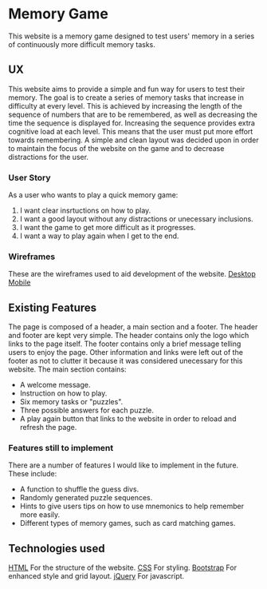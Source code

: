 # Memory Game
This website is a memory game designed to test users' memory in a series of continuously more difficult memory tasks.

## UX
This website aims to provide a simple and fun way for users to test their memory.
The goal is to create a series of memory tasks that increase in difficulty at every level. This is achieved by increasing the length of the sequence of numbers that are to be remembered, as well as decreasing the time the sequence is displayed for.
Increasing the sequence provides extra cognitive load at each level. This means that the user must put more effort towards remembering.
A simple and clean layout was decided upon in order to maintain the focus of the website on the game and to decrease distractions for the user.

### User Story
As a user who wants to play a quick memory game:
1. I want clear insrtuctions on how to play.
2. I want a good layout without any distractions or unecessary inclusions.
3. I want the game to get more difficult as it progresses.
4. I want a way to play again when I get to the end.

### Wireframes
These are the wireframes used to aid development of the website.
[Desktop](assets/wireframes/wireframe1.png)
[Mobile](assets/wireframes/wireframe2.png)

## Existing Features
The page is composed of a header, a main section and a footer.
The header and footer are kept very simple. The header contains only the logo which links to the page itself.
The footer contains only a brief message telling users to enjoy the page. Other information and links were left out of the footer as not to clutter it because it was considered unecessary for this website.
The main section contains:
* A welcome message.
* Instruction on how to play.
* Six memory tasks or "puzzles".
* Three possible answers for each puzzle.
* A play again button that links to the website in order to reload and refresh the page.

### Features still to implement
There are a number of features I would like to implement in the future.
These include:
* A function to shuffle the guess divs.
* Randomly generated puzzle sequences.
* Hints to give users tips on how to use mnemonics to help remember more easily.
* Different types of memory games, such as card matching games.

## Technologies used
[HTML](https://html.com/) For the structure of the website.
[CSS](https://www.w3.org/) For styling.
[Bootstrap](https://getbootstrap.com/) For enhanced style and grid layout.
[jQuery](https://jquery.com/) For javascript.
